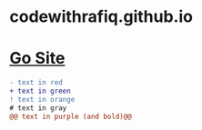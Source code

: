 # codewithrafiq.github.io
# [Go Site]("https://codewithrafiq.github.io/")


```diff
- text in red
+ text in green
! text in orange
# text in gray
@@ text in purple (and bold)@@
```
